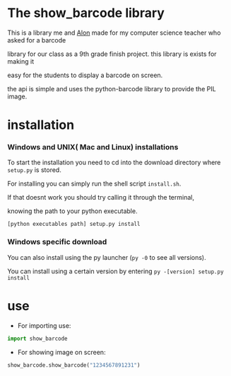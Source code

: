 # The show_barcode library
This is a library me and [Alon](https://github.com/MorphalFSR) made for my computer science teacher who asked for a barcode 

library for our class as a 9th grade finish project. this library is exists for making it

easy for the students to display a barcode on screen.

the api is simple and uses the python-barcode library to provide the PIL image.



# installation

### Windows and UNIX( Mac and Linux) installations

To start the installation you need to cd into the download directory where `setup.py` is stored.

For installing you can simply run the shell script `install.sh`.

If that doesnt work you should try calling it through the terminal,  

knowing the path to your python executable. 

`[python executables path] setup.py install`

### Windows specific download

You can also install using the py launcher (`py -0` to see all versions).

You can install using a certain version by entering `py -[version] setup.py install`

# use

* For importing use:
```python 
import show_barcode
```

* For showing image on screen:
```python
show_barcode.show_barcode("1234567891231")
```
